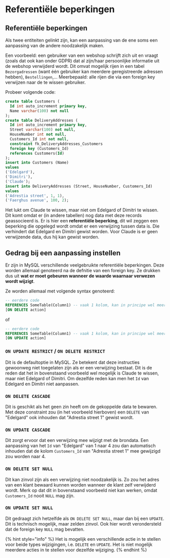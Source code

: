 # Referentiële beperkingen

## Referentiële beperkingen

Als twee entiteiten gelinkt zijn, kan een aanpassing van de ene soms een aanpassing van de andere noodzakelijk maken.

Een voorbeeld: een gebruiker van een webshop schrijft zich uit en vraagt (zoals dat ook kan onder GDPR) dat al zijn/haar persoonlijke informatie uit de webshop verwijderd wordt. Dit omvat mogelijk rijen in een tabel `Bezorgadressen` (want één gebruiker kan meerdere geregistreerde adressen hebben), `Bestellingen`,... Meerbepaald: alle rijen die via een foreign key verwijzen naar de te wissen gebruiker.

Probeer volgende code:

```sql
create table Customers (
  Id int auto_increment primary key,
  Name varchar(100) not null
);
create table DeliveryAddresses (
  Id int auto_increment primary key,
  Street varchar(100) not null,
  HouseNumber int not null,
  Customers_Id int not null,
  constraint fk_DeliveryAddresses_Customers
  foreign key (Customers_Id)
  references Customers(Id)
);
insert into Customers (Name)
values
('Edelgard'),
('Dimitri'),
('Claude');
insert into DeliveryAddresses (Street, HouseNumber, Customers_Id)
values
('Adrestia street', 1, 1),
('Faerghus avenue', 100, 2);
```

Het lukt om Claude te wissen, maar niet om Edelgard of Dimitri te wissen. Dit komt omdat er (in andere tabellen) nog data met deze records geassocieerd is. Er is hier een **referentiële beperking**, dit wil zeggen een beperking die opgelegd wordt omdat er een verwijzing tussen data is. Die verhindert dat Edelgard en Dimitri gewist worden. Voor Claude is er geen verwijzende data, dus hij kan gewist worden.

## Gedrag bij een aanpassing instellen

Er zijn in MySQL verschillende veelgebruikte referentiële beperkingen. Deze worden allemaal genoteerd na de defnitie van een foreign key. Ze drukken dus uit **wat er moet gebeuren wanneer de waarde waarnaar verwezen wordt wijzigt**.

Ze worden allemaal met volgende syntax genoteerd:

```sql
-- eerdere code
REFERENCES SomeTable(Column1) -- vaak 1 kolom, kan in principe wel meer zijn
[ON DELETE action]
```

of

```sql
-- eerdere code
REFERENCES SomeTable(Column1) -- vaak 1 kolom, kan in principe wel meer zijn
[ON UPDATE action]
```

### `ON UPDATE RESTRICT` / `ON DELETE RESTRICT`

Dit is de defaultoptie in MySQL. Ze betekent dat deze instructies gewoonweg niet toegelaten zijn als er een verwijzing bestaat. Dit is de reden dat het in bovenstaand voorbeeld wel mogelijk is Claude te wissen, maar niet Edelgard of Dimitri. Om dezelfde reden kan men het `Id` van Edelgard en Dimitri niet aanpassen.

### `ON DELETE CASCADE`

Dit is geschikt als het geen zin heeft om de gekoppelde data te bewaren. Met deze constraint zou (in het voorbeeld hierboven) een `DELETE` van "Edelgard" ook inhouden dat "Adrestia street 1" gewist wordt.

### `ON UPDATE CASCADE`

Dit zorgt ervoor dat een verwijzing mee wijzigt met de brondata. Een aanpassing van het `Id` van "Edelgard" van 1 naar 4 zou dan automatisch inhouden dat de kolom `Customers_Id` van "Adrestia street 1" mee gewijzigd zou worden naar 4.

### `ON DELETE SET NULL`

Dit kan zinvol zijn als een verwijzing niet noodzakelijk is. Zo zou het adres van een klant bewaard kunnen worden wanneer de klant zelf verwijderd wordt. Merk op dat dit in bovenstaand voorbeeld niet kan werken, omdat `Customers_Id` nooit `NULL` mag zijn.

### `ON UPDATE SET NULL`

Dit gedraagt zich hetzelfde als `ON DELETE SET NULL`, maar dan bij een `UPDATE`. Dit is technisch mogelijk, maar zelden zinvol. Ook hier wordt verondersteld dat de foreign key `NULL` mag bevatten.

{% hint style="info" %}
Het is mogelijk een verschillende actie in te stellen voor beide types wijzigingen, i.e. `DELETE` en `UPDATE`. Het is niet mogelijk meerdere acties in te stellen voor dezelfde wijziging.
{% endhint %}
